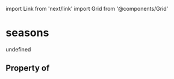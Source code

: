 import Link from 'next/link'
import Grid from '@components/Grid'

# seasons

undefined

## Property of



